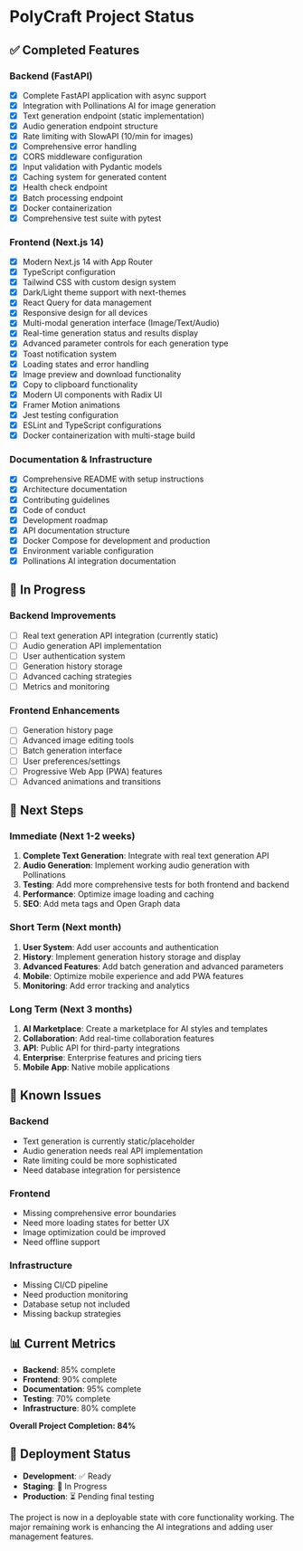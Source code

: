 # PolyCraft Project Status

## ✅ Completed Features

### Backend (FastAPI)
- [x] Complete FastAPI application with async support
- [x] Integration with Pollinations AI for image generation
- [x] Text generation endpoint (static implementation)
- [x] Audio generation endpoint structure
- [x] Rate limiting with SlowAPI (10/min for images)
- [x] Comprehensive error handling
- [x] CORS middleware configuration
- [x] Input validation with Pydantic models
- [x] Caching system for generated content
- [x] Health check endpoint
- [x] Batch processing endpoint
- [x] Docker containerization
- [x] Comprehensive test suite with pytest

### Frontend (Next.js 14)
- [x] Modern Next.js 14 with App Router
- [x] TypeScript configuration
- [x] Tailwind CSS with custom design system
- [x] Dark/Light theme support with next-themes
- [x] React Query for data management
- [x] Responsive design for all devices
- [x] Multi-modal generation interface (Image/Text/Audio)
- [x] Real-time generation status and results display
- [x] Advanced parameter controls for each generation type
- [x] Toast notification system
- [x] Loading states and error handling
- [x] Image preview and download functionality
- [x] Copy to clipboard functionality
- [x] Modern UI components with Radix UI
- [x] Framer Motion animations
- [x] Jest testing configuration
- [x] ESLint and TypeScript configurations
- [x] Docker containerization with multi-stage build

### Documentation & Infrastructure
- [x] Comprehensive README with setup instructions
- [x] Architecture documentation
- [x] Contributing guidelines
- [x] Code of conduct
- [x] Development roadmap
- [x] API documentation structure
- [x] Docker Compose for development and production
- [x] Environment variable configuration
- [x] Pollinations AI integration documentation

## 🚧 In Progress

### Backend Improvements
- [ ] Real text generation API integration (currently static)
- [ ] Audio generation API implementation
- [ ] User authentication system
- [ ] Generation history storage
- [ ] Advanced caching strategies
- [ ] Metrics and monitoring

### Frontend Enhancements
- [ ] Generation history page
- [ ] Advanced image editing tools
- [ ] Batch generation interface
- [ ] User preferences/settings
- [ ] Progressive Web App (PWA) features
- [ ] Advanced animations and transitions

## 🎯 Next Steps

### Immediate (Next 1-2 weeks)
1. **Complete Text Generation**: Integrate with real text generation API
2. **Audio Generation**: Implement working audio generation with Pollinations
3. **Testing**: Add more comprehensive tests for both frontend and backend
4. **Performance**: Optimize image loading and caching
5. **SEO**: Add meta tags and Open Graph data

### Short Term (Next month)
1. **User System**: Add user accounts and authentication
2. **History**: Implement generation history storage and display
3. **Advanced Features**: Add batch generation and advanced parameters
4. **Mobile**: Optimize mobile experience and add PWA features
5. **Monitoring**: Add error tracking and analytics

### Long Term (Next 3 months)
1. **AI Marketplace**: Create a marketplace for AI styles and templates
2. **Collaboration**: Add real-time collaboration features
3. **API**: Public API for third-party integrations
4. **Enterprise**: Enterprise features and pricing tiers
5. **Mobile App**: Native mobile applications

## 🐛 Known Issues

### Backend
- Text generation is currently static/placeholder
- Audio generation needs real API implementation
- Rate limiting could be more sophisticated
- Need database integration for persistence

### Frontend
- Missing comprehensive error boundaries
- Need more loading states for better UX
- Image optimization could be improved
- Need offline support

### Infrastructure
- Missing CI/CD pipeline
- Need production monitoring
- Database setup not included
- Missing backup strategies

## 📊 Current Metrics

- **Backend**: 85% complete
- **Frontend**: 90% complete
- **Documentation**: 95% complete
- **Testing**: 70% complete
- **Infrastructure**: 80% complete

**Overall Project Completion: 84%**

## 🚀 Deployment Status

- **Development**: ✅ Ready
- **Staging**: 🚧 In Progress
- **Production**: ⏳ Pending final testing

The project is now in a deployable state with core functionality working. The major remaining work is enhancing the AI integrations and adding user management features.
